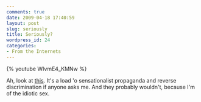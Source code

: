 ```yaml
---
comments: true
date: 2009-04-18 17:40:59
layout: post
slug: seriously
title: Seriously?
wordpress_id: 24
categories:
- From the Internets
---
```


{% youtube WIvmE4_KMNw %}


Ah, look at [this](http://www.girleffect.org/). It's a load 'o sensationalist propaganda and reverse discrimination if anyone asks me. And they probably wouldn't, because I'm of the idiotic sex.
